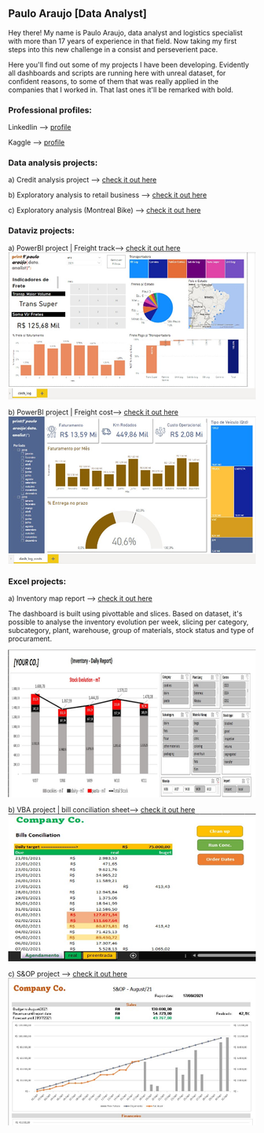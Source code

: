 ## Paulo Araujo [Data Analyst]

Hey there! My name is Paulo Araujo, data analyst and logistics specialist with more than 17 years of experience in that field.
Now taking my first steps into this new challenge in a consist and perseverient pace.

Here you'll find out some of my projects I have been developing. Evidently all dashboards and scripts are running here with unreal dataset, for confident reasons, to some of them that was really applied in the companies that I worked in. That last ones it'll be remarked with bold.

### Professional profiles:

<p>LinkedIin --> <a href='https://www.linkedin.com/in/paulo-ara%C3%BAjolog%C3%ADstica/' target="blank">profile</a></p>
<p>Kaggle --> <a href='https://www.kaggle.com/paulohlaraujo' target="blank">profile</a></p>

### Data analysis projects:

a) Credit analysis project -->
<a href="https://github.com/paulohlaraujo/credit-score" target="blank">check it out here</a>

b) Exploratory analysis to retail business -->
<a href="https://github.com/paulohlaraujo/python/blob/b0cfce3c75352a5b015abd21102295b08e75afeb/projeto2_analiseexploratoria.ipynb" target="blank">check it out here</a>

c) Exploratory analysis (Montreal Bike) -->
<a href="https://github.com/paulohlaraujo/python/blob/32a08f65f81ea89b982ccb288435b3d660f3f48e/project_4.ipynb" target="blank">check it out here</a>

### Dataviz projects:

a) PowerBI project | Freight track-->
<a href='https://github.com/paulohlaraujo/files/blob/6cc8adcf03c5f34b86c08f3062bb61dbb9e5b354/freight_data.pbix' target="blank">check it out here</a>
<img src="https://github.com/paulohlaraujo/files/blob/b3314f3632a513e7219c1397263db581ce1b502d/powerbi_dash.jpg" width="650" height="300" />

b) PowerBI project | Freight cost-->
<a href='https://github.com/paulohlaraujo/files/blob/d1498061e4a62145dfebf018d2889d1597011269/freight_data.pbix' target="blank">check it out here</a>
<img src="https://github.com/paulohlaraujo/files/blob/b3314f3632a513e7219c1397263db581ce1b502d/powerbi_freight.jpg" width="650" height="300" />

### Excel projects:

a) Inventory map report --> </span>
<a href='https://github.com/paulohlaraujo/files/blob/b88572b395bbe937b8156cdf12768004af458620/weekly_report.xlsx' target="blank">check it out here</a>
<p>The dashboard is built using pivottable and slices. Based on dataset, it's possible to analyse the inventory evolution per week, slicing per category, subcategory, plant, warehouse, group of materials, stock status and type of procurament.</p> 
<img src="https://github.com/paulohlaraujo/files/blob/6d89b9f7c97b24e76665aed0123be6a65be9d51d/dash%20weekly%20report.jpg" width="650" height="300" />

b) VBA project | bill conciliation sheet-->
<a href='https://github.com/paulohlaraujo/files/blob/c88fde61f2d67a4d8b94eda749060159e7c53361/bill_conciliation.xlsm' target="blank">check it out here</a>
<img src="https://github.com/paulohlaraujo/files/blob/7c78928a60ffca1eff2d3317d3ef6b7338a2e2b2/conciliation.jpg" width="650" height="300" />

c) S&OP project -->
<a href='https://github.com/paulohlaraujo/files/blob/2c7a224113595b198dd7183a994fe108151cd6af/S&OP%20model.xlsx' target="blank">check it out here</a>
<img src="https://github.com/paulohlaraujo/files/blob/8e3935121020fe41b78856ffe124af89018d59f7/sop.jpg" width="650" height="300" />

